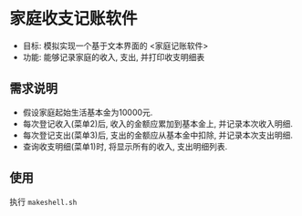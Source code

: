 # 家庭收支记账软件

- 目标: 模拟实现一个基于文本界面的 <家庭记账软件>
- 功能: 能够记录家庭的收入, 支出, 并打印收支明细表

## 需求说明

- 假设家庭起始生活基本金为10000元.
- 每次登记收入(菜单2)后, 收入的金额应累加到基本金上, 并记录本次收入明细.
- 每次登记支出(菜单3)后, 支出的金额应从基本金中扣除, 并记录本次支出明细.
- 查询收支明细(菜单1)时, 将显示所有的收入, 支出明细列表.

## 使用

执行 `makeshell.sh`
